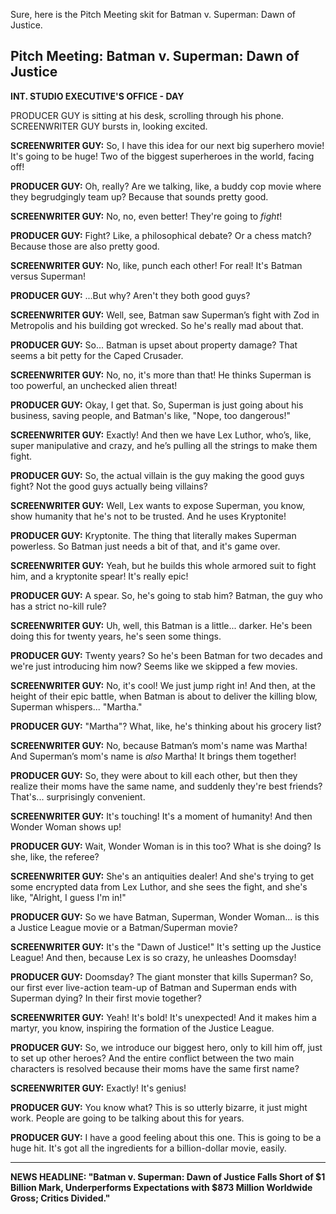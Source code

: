 Sure, here is the Pitch Meeting skit for Batman v. Superman: Dawn of Justice.
## Pitch Meeting: Batman v. Superman: Dawn of Justice

**INT. STUDIO EXECUTIVE'S OFFICE - DAY**

PRODUCER GUY is sitting at his desk, scrolling through his phone. SCREENWRITER GUY bursts in, looking excited.

**SCREENWRITER GUY:** So, I have this idea for our next big superhero movie! It's going to be huge! Two of the biggest superheroes in the world, facing off!

**PRODUCER GUY:** Oh, really? Are we talking, like, a buddy cop movie where they begrudgingly team up? Because that sounds pretty good.

**SCREENWRITER GUY:** No, no, even better! They're going to *fight*!

**PRODUCER GUY:** Fight? Like, a philosophical debate? Or a chess match? Because those are also pretty good.

**SCREENWRITER GUY:** No, like, punch each other! For real! It's Batman versus Superman!

**PRODUCER GUY:** ...But why? Aren't they both good guys?

**SCREENWRITER GUY:** Well, see, Batman saw Superman’s fight with Zod in Metropolis and his building got wrecked. So he's really mad about that.

**PRODUCER GUY:** So... Batman is upset about property damage? That seems a bit petty for the Caped Crusader.

**SCREENWRITER GUY:** No, no, it's more than that! He thinks Superman is too powerful, an unchecked alien threat!

**PRODUCER GUY:** Okay, I get that. So, Superman is just going about his business, saving people, and Batman's like, "Nope, too dangerous!"

**SCREENWRITER GUY:** Exactly! And then we have Lex Luthor, who’s, like, super manipulative and crazy, and he’s pulling all the strings to make them fight.

**PRODUCER GUY:** So, the actual villain is the guy making the good guys fight? Not the good guys actually being villains?

**SCREENWRITER GUY:** Well, Lex wants to expose Superman, you know, show humanity that he's not to be trusted. And he uses Kryptonite!

**PRODUCER GUY:** Kryptonite. The thing that literally makes Superman powerless. So Batman just needs a bit of that, and it's game over.

**SCREENWRITER GUY:** Yeah, but he builds this whole armored suit to fight him, and a kryptonite spear! It's really epic!

**PRODUCER GUY:** A spear. So, he's going to stab him? Batman, the guy who has a strict no-kill rule?

**SCREENWRITER GUY:** Uh, well, this Batman is a little... darker. He's been doing this for twenty years, he's seen some things.

**PRODUCER GUY:** Twenty years? So he's been Batman for two decades and we're just introducing him now? Seems like we skipped a few movies.

**SCREENWRITER GUY:** No, it's cool! We just jump right in! And then, at the height of their epic battle, when Batman is about to deliver the killing blow, Superman whispers... "Martha."

**PRODUCER GUY:** "Martha"? What, like, he's thinking about his grocery list?

**SCREENWRITER GUY:** No, because Batman’s mom's name was Martha! And Superman’s mom's name is *also* Martha! It brings them together!

**PRODUCER GUY:** So, they were about to kill each other, but then they realize their moms have the same name, and suddenly they're best friends? That's... surprisingly convenient.

**SCREENWRITER GUY:** It's touching! It's a moment of humanity! And then Wonder Woman shows up!

**PRODUCER GUY:** Wait, Wonder Woman is in this too? What is she doing? Is she, like, the referee?

**SCREENWRITER GUY:** She's an antiquities dealer! And she's trying to get some encrypted data from Lex Luthor, and she sees the fight, and she's like, "Alright, I guess I'm in!"

**PRODUCER GUY:** So we have Batman, Superman, Wonder Woman... is this a Justice League movie or a Batman/Superman movie?

**SCREENWRITER GUY:** It's the "Dawn of Justice!" It's setting up the Justice League! And then, because Lex is so crazy, he unleashes Doomsday!

**PRODUCER GUY:** Doomsday? The giant monster that kills Superman? So, our first ever live-action team-up of Batman and Superman ends with Superman dying? In their first movie together?

**SCREENWRITER GUY:** Yeah! It's bold! It's unexpected! And it makes him a martyr, you know, inspiring the formation of the Justice League.

**PRODUCER GUY:** So, we introduce our biggest hero, only to kill him off, just to set up other heroes? And the entire conflict between the two main characters is resolved because their moms have the same first name?

**SCREENWRITER GUY:** Exactly! It's genius!

**PRODUCER GUY:** You know what? This is so utterly bizarre, it just might work. People are going to be talking about this for years.

**PRODUCER GUY:** I have a good feeling about this one. This is going to be a huge hit. It's got all the ingredients for a billion-dollar movie, easily.

---

**NEWS HEADLINE: "Batman v. Superman: Dawn of Justice Falls Short of $1 Billion Mark, Underperforms Expectations with $873 Million Worldwide Gross; Critics Divided."**